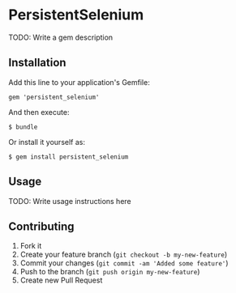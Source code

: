 # PersistentSelenium

TODO: Write a gem description

## Installation

Add this line to your application's Gemfile:

    gem 'persistent_selenium'

And then execute:

    $ bundle

Or install it yourself as:

    $ gem install persistent_selenium

## Usage

TODO: Write usage instructions here

## Contributing

1. Fork it
2. Create your feature branch (`git checkout -b my-new-feature`)
3. Commit your changes (`git commit -am 'Added some feature'`)
4. Push to the branch (`git push origin my-new-feature`)
5. Create new Pull Request
